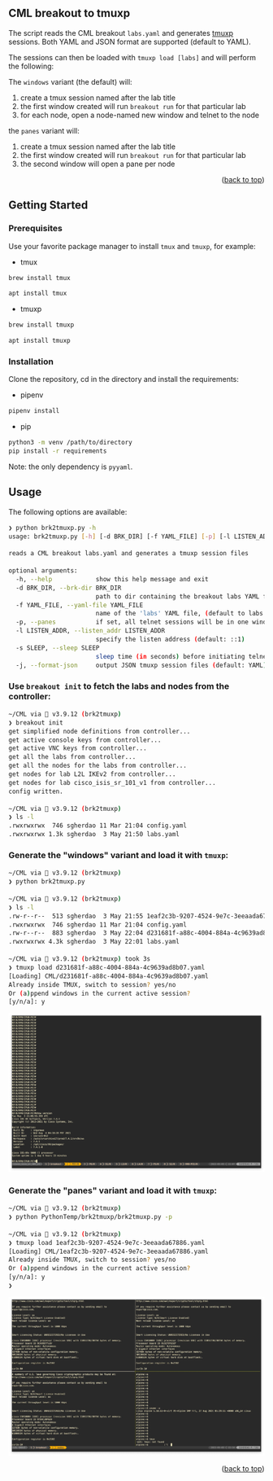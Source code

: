 ## CML breakout to tmuxp

The script reads the CML breakout `labs.yaml` and generates [tmuxp](https://github.com/tmux-python/tmuxp) sessions.
Both YAML and JSON format are supported (default to YAML).

The sessions can then be loaded with `tmuxp load [labs]` and will perform the following:

The `windows` variant (the default) will:

1. create a tmux session named after the lab title
2. the first window created will run `breakout run` for that particular lab
3. for each node, open a node-named new window and telnet to the node

the `panes` variant will:

1. create a tmux session named after the lab title
2. the first window created will run `breakout run` for that particular lab
3. the second window will open a pane per node

<p align="right">(<a href="#top">back to top</a>)</p>

## Getting Started

### Prerequisites

Use your favorite package manager to install `tmux` and `tmuxp`, for example:

- tmux

```sh
brew install tmux
```

```sh
apt install tmux
```

- tmuxp

```sh
brew install tmuxp
```

```sh
apt install tmuxp
```

### Installation

Clone the repository, cd in the directory and install the requirements:

- pipenv

```sh
pipenv install
```

- pip

```sh
python3 -m venv /path/to/directory
pip install -r requirements
```

Note: the only dependency is `pyyaml`.

## Usage

The following options are available:

```sh
❯ python brk2tmuxp.py -h
usage: brk2tmuxp.py [-h] [-d BRK_DIR] [-f YAML_FILE] [-p] [-l LISTEN_ADDR] [-s SLEEP] [-j]

reads a CML breakout labs.yaml and generates a tmuxp session files

optional arguments:
  -h, --help            show this help message and exit
  -d BRK_DIR, --brk-dir BRK_DIR
                        path to dir containing the breakout labs YAML files (default:: current directory)
  -f YAML_FILE, --yaml-file YAML_FILE
                        name of the 'labs' YAML file, (default to labs.yaml)
  -p, --panes           if set, all telnet sessions will be in one window (default: each telnet session has its own window)
  -l LISTEN_ADDR, --listen_addr LISTEN_ADDR
                        specify the listen address (default: ::1)
  -s SLEEP, --sleep SLEEP
                        sleep time (in seconds) before initiating telnet session (default: 3)
  -j, --format-json     output JSON tmuxp session files (default: YAML)
```

### Use `breakout init` to fetch the labs and nodes from the controller:

```sh
~/CML via 🐍 v3.9.12 (brk2tmuxp)
❯ breakout init
get simplified node definitions from controller...
get active console keys from controller...
get active VNC keys from controller...
get all the labs from controller...
get all the nodes for the labs from controller...
get nodes for lab L2L IKEv2 from controller...
get nodes for lab cisco_isis_sr_101_v1 from controller...
config written.

~/CML via 🐍 v3.9.12 (brk2tmuxp)
❯ ls -l
.rwxrwxrwx  746 sgherdao 11 Mar 21:04 config.yaml
.rwxrwxrwx 1.3k sgherdao  3 May 21:50 labs.yaml
```

### Generate the "windows" variant and load it with `tmuxp`:

```sh
~/CML via 🐍 v3.9.12 (brk2tmuxp)
❯ python brk2tmuxp.py

~/CML via 🐍 v3.9.12 (brk2tmuxp)
❯ ls -l
.rw-r--r--  513 sgherdao  3 May 21:55 1eaf2c3b-9207-4524-9e7c-3eeaada67886.yaml
.rwxrwxrwx  746 sgherdao 11 Mar 21:04 config.yaml
.rw-r--r--  883 sgherdao  3 May 22:04 d231681f-a88c-4004-884a-4c9639ad8b07.yaml
.rwxrwxrwx 4.3k sgherdao  3 May 22:01 labs.yaml

~/CML via 🐍 v3.9.12 (brk2tmuxp) took 3s
❯ tmuxp load d231681f-a88c-4004-884a-4c9639ad8b07.yaml
[Loading] CML/d231681f-a88c-4004-884a-4c9639ad8b07.yaml
Already inside TMUX, switch to session? yes/no
Or (a)ppend windows in the current active session?
[y/n/a]: y
```

![windows-01](windows-01.jpg)

### Generate the "panes" variant and load it with `tmuxp`:

```sh
~/CML via 🐍 v3.9.12 (brk2tmuxp)
❯ python PythonTemp/brk2tmuxp/brk2tmuxp.py -p

~/CML via 🐍 v3.9.12 (brk2tmuxp)
❯ tmuxp load 1eaf2c3b-9207-4524-9e7c-3eeaada67886.yaml
[Loading] CML/1eaf2c3b-9207-4524-9e7c-3eeaada67886.yaml
Already inside TMUX, switch to session? yes/no
Or (a)ppend windows in the current active session?
[y/n/a]: y
❯
```

![panes-01](panes-01.jpg)

<p align="right">(<a href="#top">back to top</a>)</p>
